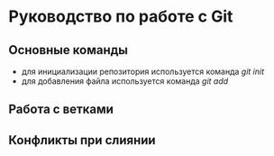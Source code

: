 # Руководство по работе с Git

## Основные команды

* для инициализации репозитория используется команда *git init*
* для добавления файла используется команда *git add*


## Работа с ветками

## Конфликты при слиянии